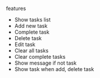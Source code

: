 
features
-  Show tasks list
-  Add new task
-  Complete task
-  Delete task
-  Edit task
-  Clear all tasks
-  Clear complete tasks
-  Show message if not task
-  Show task when add, delete task


